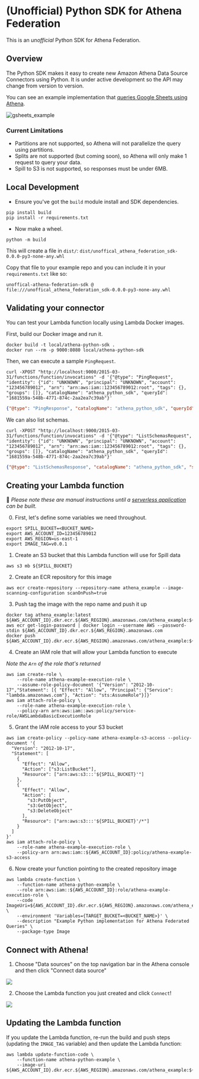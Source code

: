# (Unofficial) Python SDK for Athena Federation

This is an _unofficial_ Python SDK for Athena Federation.

## Overview

The Python SDK makes it easy to create new Amazon Athena Data Source Connectors using Python. It is under active development so the API may change from version to version.

You can see an example implementation that [queries Google Sheets using Athena](https://github.com/dacort/athena-gsheets).

![gsheets_example](https://user-images.githubusercontent.com/1512/134044216-f8498ce8-2015-4935-bc95-6f9fd5234a25.png)

### Current Limitations

- Partitions are not supported, so Athena will not parallelize the query using partitions.
- Splits are not supported (but coming soon), so Athena will only make 1 request to query your data.
- Spill to S3 is not supported, so responses must be under 6MB.

## Local Development

- Ensure you've got the `build` module install and SDK dependencies.

```
pip install build
pip install -r requirements.txt
```

- Now make a wheel.

```shell
python -m build
```

This will create a file in `dist/`: `dist/unoffical_athena_federation_sdk-0.0.0-py3-none-any.whl`

Copy that file to your example repo and you can include it in your `requirements.txt` like so:

```
unoffical-athena-federation-sdk @ file:///unoffical_athena_federation_sdk-0.0.0-py3-none-any.whl
```

## Validating your connector

You can test your Lambda function locally using Lambda Docker images.

First, build our Docker image and run it.

```shell
docker build -t local/athena-python-sdk .
docker run --rm -p 9000:8080 local/athena-python-sdk
```

Then, we can execute a sample `PingRequest`.

```shell
curl -XPOST "http://localhost:9000/2015-03-31/functions/function/invocations" -d '{"@type": "PingRequest", "identity": {"id": "UNKNOWN", "principal": "UNKNOWN", "account": "123456789012", "arn": "arn:aws:iam::123456789012:root", "tags": {}, "groups": []}, "catalogName": "athena_python_sdk", "queryId": "1681559a-548b-4771-874c-2aa2ea7c39ab"}'
```

```json
{"@type": "PingResponse", "catalogName": "athena_python_sdk", "queryId": "1681559a-548b-4771-874c-2aa2ea7c39ab", "sourceType": "athena_python_sdk", "capabilities": 23}
```

We can also list schemas.

```shell
curl -XPOST "http://localhost:9000/2015-03-31/functions/function/invocations" -d '{"@type": "ListSchemasRequest", "identity": {"id": "UNKNOWN", "principal": "UNKNOWN", "account": "123456789012", "arn": "arn:aws:iam::123456789012:root", "tags": {}, "groups": []}, "catalogName": "athena_python_sdk", "queryId": "1681559a-548b-4771-874c-2aa2ea7c39ab"}'
```

```json
{"@type": "ListSchemasResponse", "catalogName": "athena_python_sdk", "schemas": ["sampledb"], "requestType": "LIST_SCHEMAS"}
```

## Creating your Lambda function

💁 _Please note these are manual instructions until a [serverless application](https://aws.amazon.com/serverless/serverlessrepo/) can be built._

0. First, let's define some variables we need throughout.

```shell
export SPILL_BUCKET=<BUCKET_NAME>
export AWS_ACCOUNT_ID=123456789012
export AWS_REGION=us-east-1
export IMAGE_TAG=v0.0.1
```

1. Create an S3 bucket that this Lambda function will use for Spill data

```shell
aws s3 mb ${SPILL_BUCKET}
```

2. Create an ECR repository for this image

```shell
aws ecr create-repository --repository-name athena_example --image-scanning-configuration scanOnPush=true
```

3. Push tag the image with the repo name and push it up

```shell
docker tag athena_example:latest ${AWS_ACCOUNT_ID}.dkr.ecr.${AWS_REGION}.amazonaws.com/athena_example:${IMAGE_TAG}
aws ecr get-login-password | docker login --username AWS --password-stdin ${AWS_ACCOUNT_ID}.dkr.ecr.${AWS_REGION}.amazonaws.com
docker push ${AWS_ACCOUNT_ID}.dkr.ecr.${AWS_REGION}.amazonaws.com/athena_example:${IMAGE_TAG}
```

4. Create an IAM role that will allow your Lambda function to execute

_Note the `Arn` of the role that's returned_

```shell
aws iam create-role \
    --role-name athena-example-execution-role \
    --assume-role-policy-document '{"Version": "2012-10-17","Statement": [{ "Effect": "Allow", "Principal": {"Service": "lambda.amazonaws.com"}, "Action": "sts:AssumeRole"}]}'
aws iam attach-role-policy \
    --role-name athena-example-execution-role \
    --policy-arn arn:aws:iam::aws:policy/service-role/AWSLambdaBasicExecutionRole
```

5. Grant the IAM role access to your S3 bucket

```shell
aws iam create-policy --policy-name athena-example-s3-access --policy-document '{
  "Version": "2012-10-17",
  "Statement": [
    {
      "Effect": "Allow",
      "Action": ["s3:ListBucket"],
      "Resource": ["arn:aws:s3:::'${SPILL_BUCKET}'"]
    },
    {
      "Effect": "Allow",
      "Action": [
        "s3:PutObject",
        "s3:GetObject",
        "s3:DeleteObject"
      ],
      "Resource": ["arn:aws:s3:::'${SPILL_BUCKET}'/*"]
    }
  ]
}'
aws iam attach-role-policy \
    --role-name athena-example-execution-role \
    --policy-arn arn:aws:iam::${AWS_ACCOUNT_ID}:policy/athena-example-s3-access
```


6. Now create your function pointing to the created repository image

```shell
aws lambda create-function \
    --function-name athena-python-example \
    --role arn:aws:iam::${AWS_ACCOUNT_ID}:role/athena-example-execution-role \
    --code ImageUri=${AWS_ACCOUNT_ID}.dkr.ecr.${AWS_REGION}.amazonaws.com/athena_example:${IMAGE_TAG} \
    --environment 'Variables={TARGET_BUCKET=<BUCKET_NAME>}' \
    --description "Example Python implementation for Athena Federated Queries" \
    --package-type Image
```

## Connect with Athena!

1. Choose "Data sources" on the top navigation bar in the Athena console and then click "Connect data source"

![](docs/athena_connect.png)

2. Choose the Lambda function you just created and click `Connect`!

![](docs/athena_connect_lambda.png)

## Updating the Lambda function

If you update the Lambda function, re-run the build and push steps (updating the `IMAGE_TAG` variable) and then update the Lambda function:

```shell
aws lambda update-function-code \
    --function-name athena-python-example \
    --image-uri ${AWS_ACCOUNT_ID}.dkr.ecr.${AWS_REGION}.amazonaws.com/athena_example:${IMAGE_TAG}
```
